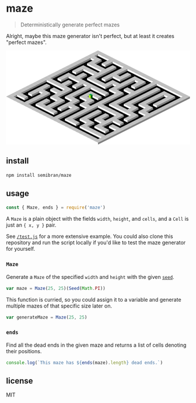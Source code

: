 # maze
> Deterministically generate perfect mazes

Alright, maybe this maze generator isn't perfect, but at least it creates "perfect mazes".

![Isometric maze](maze.png "Spunky rendering engine not included.")

## install
```sh
npm install semibran/maze
```

## usage
```js
const { Maze, ends } = require('maze')
```

A `Maze` is a plain object with the fields `width`, `height`, and `cells`, and a `Cell` is just an `{ x, y }` pair.

See [`/test.js`](https://github.com/semibran/maze/blob/master/test.js) for a more extensive example. You could also clone this repository and run the script locally if you'd like to test the maze generator for yourself.

### `Maze`
Generate a `Maze` of the specified `width` and `height` with the given [`seed`](https://github.com/semibran/random#seed).
```js
var maze = Maze(25, 25)(Seed(Math.PI))
```
This function is curried, so you could assign it to a variable and generate multiple mazes of that specific size later on.
```js
var generateMaze = Maze(25, 25)
```

### `ends`
Find all the dead ends in the given maze and returns a list of cells denoting their positions.
```js
console.log(`This maze has ${ends(maze).length} dead ends.`)
```

## license
MIT
